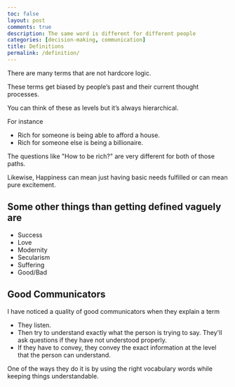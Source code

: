 ```yaml
---
toc: false
layout: post
comments: true
description: The same word is different for different people
categories: [decision-making, communication]
title: Definitions
permalink: /definition/
---
```


There are many terms that are not hardcore logic.

These terms get biased by people’s past and their current thought processes.

You can think of these as levels but it’s always hierarchical. 

For instance
- Rich for someone is being able to afford a house.
- Rich for someone else is being a billionaire.

The questions like "How to be rich?" are very different for both of those paths.

Likewise, Happiness can mean just having basic needs fulfilled or can mean pure excitement.

## Some other things than getting defined vaguely are
- Success
- Love
- Modernity
- Secularism
- Suffering
- Good/Bad

## Good Communicators

I have noticed a quality of good communicators when they explain a term
- They listen.
- Then try to understand exactly what the person is trying to say. They'll ask questions if they have not understood properly.
- If they have to convey, they convey the exact information at the level that the person can understand.

One of the ways they do it is by using the right vocabulary words while keeping things understandable.
